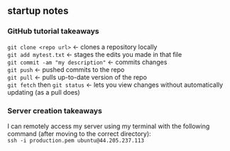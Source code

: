 ## startup notes
### GitHub tutorial takeaways
`git clone <repo url>`  <- clones a repository locally<br>
`git add mytest.txt`  <- stages the edits you made in that file<br>
`git commit -am "my description"`  <- commits changes<br>
`git push`  <- pushed commits to the repo<br>
`git pull`  <- pulls up-to-date version of the repo<br>
`git fetch` then `git status`  <- lets you view changes without automatically updating (as a pull does)

### Server creation takeaways
I can remotely access my server using my terminal with the following command (after moving to the correct directory):<br>
`ssh -i production.pem ubuntu@44.205.237.113`

